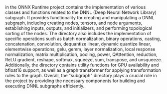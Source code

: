 in the ONNX Runtime project contains the implementation of various classes and functions related to the DNNL (Deep Neural Network Library) subgraph. It provides functionality for creating and manipulating a DNNL subgraph, including creating nodes, tensors, and node arguments, establishing inputs, outputs, and initializers, and performing topological sorting of the nodes. The directory also includes the implementation of specific operations such as batch normalization, binary operations, casting, concatenation, convolution, dequantize linear, dynamic quantize linear, elementwise operations, gelu, gemm, layer normalization, local response normalization, matrix multiplication, pooling, power, QAttention, reduction, ReLU gradient, reshape, softmax, squeeze, sum, transpose, and unsqueeze. Additionally, the directory contains utility functions for GPU availability and bfloat16 support, as well as a graph transformer for applying transformation rules to the graph. Overall, the "subgraph" directory plays a crucial role in the project by providing the necessary components for building and executing DNNL subgraphs efficiently.